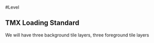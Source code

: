 #Level

## TMX Loading Standard

We will have three background tile layers, three foreground tile layers